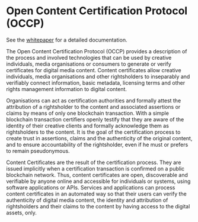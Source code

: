 # Open Content Certification Protocol (OCCP)

See the [whitepaper](occp-whitepaper-2020-09-02.pdf) for a detailed documentation.

The Open Content Certification Protocol (OCCP) provides a description of the process and involved technologies that can be used by creative individuals, media organisations or consumers to generate or verify certificates for digital media content. 
Content certificates allow creative individuals, media organisations and other rightsholders to inseparably and verifiably connect information, basic metadata, licensing terms and other rights management information to digital content.

Organisations can act as certification authorities and formally attest the attribution of a rightsholder to the content and associated assertions or claims by means of only one blockchain transaction. With a simple blockchain transaction certifiers openly testify that they are aware of the identity of their creative clients and formally acknowledge them as rightsholders to the content. 
It is the goal of the certification process to create trust in assertions, claims and the authenticity of the original content, and to ensure accountability of the rightsholder, even if he  must or prefers to remain pseudonymous.

Content Certificates are the result of the certification process. They are issued implicitly when a certification transaction is confirmed on a public blockchain network. Thus, content certificates are open, discoverable and verifiable by anyone online and accessible for individuals or systems, using software applications or APIs. 
Services and applications can process content certificates in an automated way so that their users can verify the authenticity of digital media content, the identity and attribution of rightsholders and their claims to the content by having access to the digital assets, only.
